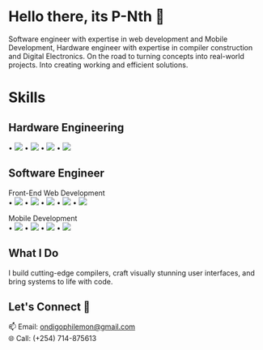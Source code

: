 <!-- Title -->
# Hello there, its P-Nth 👋

<!-- Intro -->
<p align="Left">
  Software engineer with expertise in web development and Mobile Development, Hardware engineer with expertise in compiler construction and Digital Electronics. On the road to turning concepts into real-world projects. Into creating working and efficient solutions.
</p>

<!-- Skills -->
# Skills
<p align="left">
  
  ## Hardware Engineering
  • <img src="https://img.shields.io/badge/Compiler%20Construction-Expert-brightgreen">
  • <img src="https://img.shields.io/badge/Assembly%20Language-Intermediate-blue">
  • <img src="https://img.shields.io/badge/C++-Intermediate-yellow">
  • <img src="https://img.shields.io/badge/C-Advanced-orange">
  
  ## Software Engineer
  
  Front-End Web Development<br>
  • <img src="https://img.shields.io/badge/HTML-5-orange">
  • <img src="https://img.shields.io/badge/CSS-3-blue">
  • <img src="https://img.shields.io/badge/React%20JS-Expert-blue">
  • <img src="https://img.shields.io/badge/Vue%20JS-Advanced-green">
  • <img src="https://img.shields.io/badge/Svelte%20JS-Beginner-tomato">
  
  Mobile Development<br>
    • <img src="https://img.shields.io/badge/Android%20Studio-Expert-brightgreen">
    • <img src="https://img.shields.io/badge/Kotlin-Advanced-blue">
    • <img src="https://img.shields.io/badge/Jetpack%20Compose-Intermediate-purple">
    • <img src="https://img.shields.io/badge/React%20Nativet-Beginner-lightblue">
<!--   Data Science and Machine Learning
  • Data Visualization<br>
  • Data Analytics<br>
  • AI<br>
  • ML<br> -->
</p>

<!-- What I Do -->
## What I Do
<p align="left">
  I build cutting-edge compilers, craft visually stunning user interfaces, and bring systems to life with code.
</p>

<!-- Connect -->
## Let's Connect 🚀
<p align="Left">
  📫 Email: <a href="mailto:ondigophilemon@gmail.com">ondigophilemon@gmail.com</a><br>
  🌐 Call: (+254) 714-875613<br>
</p>
